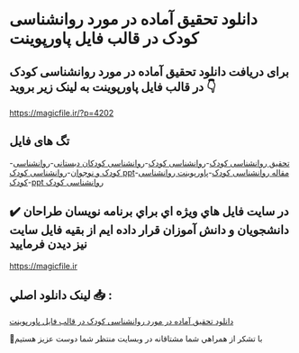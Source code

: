 # دانلود تحقیق آماده در مورد روانشناسی کودک در قالب فایل پاورپوینت

## برای دریافت دانلود تحقیق آماده در مورد روانشناسی کودک در قالب فایل پاورپوینت به لینک زیر بروید 👇

https://magicfile.ir/?p=4202

## تگ های فایل

-[تحقیق روانشناسی کودک](https://magicfile.ir/product/%d8%aa%d8%ad%d9%82%db%8c%d9%82-%d8%a2%d9%85%d8%a7%d8%af%d9%87-%d8%b1%d9%88%d8%a7%d9%86%d8%b4%d9%86%d8%a7%d8%b3%db%8c-%da%a9%d9%88%d8%af%da%a9-%d9%81%d8%a7%db%8c%d9%84-%d9%be%d8%a7%d9%88%d8%b1%d9%be%d9%88%db%8c%d9%86%d8%aa/)-[روانشناسی کودک](https://magicfile.ir/product/%d8%aa%d8%ad%d9%82%db%8c%d9%82-%d8%a2%d9%85%d8%a7%d8%af%d9%87-%d8%b1%d9%88%d8%a7%d9%86%d8%b4%d9%86%d8%a7%d8%b3%db%8c-%da%a9%d9%88%d8%af%da%a9-%d9%81%d8%a7%db%8c%d9%84-%d9%be%d8%a7%d9%88%d8%b1%d9%be%d9%88%db%8c%d9%86%d8%aa/)-[روانشناسی کودکان دبستانی](https://magicfile.ir/product/%d8%aa%d8%ad%d9%82%db%8c%d9%82-%d8%a2%d9%85%d8%a7%d8%af%d9%87-%d8%b1%d9%88%d8%a7%d9%86%d8%b4%d9%86%d8%a7%d8%b3%db%8c-%da%a9%d9%88%d8%af%da%a9-%d9%81%d8%a7%db%8c%d9%84-%d9%be%d8%a7%d9%88%d8%b1%d9%be%d9%88%db%8c%d9%86%d8%aa/)-[روانشناسی کودک و نوجوان](https://magicfile.ir/product/%d8%aa%d8%ad%d9%82%db%8c%d9%82-%d8%a2%d9%85%d8%a7%d8%af%d9%87-%d8%b1%d9%88%d8%a7%d9%86%d8%b4%d9%86%d8%a7%d8%b3%db%8c-%da%a9%d9%88%d8%af%da%a9-%d9%81%d8%a7%db%8c%d9%84-%d9%be%d8%a7%d9%88%d8%b1%d9%be%d9%88%db%8c%d9%86%d8%aa/)-[روانشناسی کودک ppt](https://magicfile.ir/product/%d8%aa%d8%ad%d9%82%db%8c%d9%82-%d8%a2%d9%85%d8%a7%d8%af%d9%87-%d8%b1%d9%88%d8%a7%d9%86%d8%b4%d9%86%d8%a7%d8%b3%db%8c-%da%a9%d9%88%d8%af%da%a9-%d9%81%d8%a7%db%8c%d9%84-%d9%be%d8%a7%d9%88%d8%b1%d9%be%d9%88%db%8c%d9%86%d8%aa/)-[مقاله روانشناسی کودک](https://magicfile.ir/product/%d8%aa%d8%ad%d9%82%db%8c%d9%82-%d8%a2%d9%85%d8%a7%d8%af%d9%87-%d8%b1%d9%88%d8%a7%d9%86%d8%b4%d9%86%d8%a7%d8%b3%db%8c-%da%a9%d9%88%d8%af%da%a9-%d9%81%d8%a7%db%8c%d9%84-%d9%be%d8%a7%d9%88%d8%b1%d9%be%d9%88%db%8c%d9%86%d8%aa/)-[پاورپوینت روانشناسی کودک](https://magicfile.ir/product/%d8%aa%d8%ad%d9%82%db%8c%d9%82-%d8%a2%d9%85%d8%a7%d8%af%d9%87-%d8%b1%d9%88%d8%a7%d9%86%d8%b4%d9%86%d8%a7%d8%b3%db%8c-%da%a9%d9%88%d8%af%da%a9-%d9%81%d8%a7%db%8c%d9%84-%d9%be%d8%a7%d9%88%d8%b1%d9%be%d9%88%db%8c%d9%86%d8%aa/)-[ppt روانشناسی کودک](https://magicfile.ir/product/%d8%aa%d8%ad%d9%82%db%8c%d9%82-%d8%a2%d9%85%d8%a7%d8%af%d9%87-%d8%b1%d9%88%d8%a7%d9%86%d8%b4%d9%86%d8%a7%d8%b3%db%8c-%da%a9%d9%88%d8%af%da%a9-%d9%81%d8%a7%db%8c%d9%84-%d9%be%d8%a7%d9%88%d8%b1%d9%be%d9%88%db%8c%d9%86%d8%aa/)

## ✔️ در سايت فايل هاي ويژه اي براي برنامه نويسان طراحان دانشجويان و دانش آموزان قرار داده ايم از بقيه فايل سايت نيز ديدن فرماييد

https://magicfile.ir


## لينک دانلود اصلي 📥 :

[دانلود تحقیق آماده در مورد روانشناسی کودک در قالب فایل پاورپوینت](https://magicfile.ir/product/%d8%aa%d8%ad%d9%82%db%8c%d9%82-%d8%a2%d9%85%d8%a7%d8%af%d9%87-%d8%b1%d9%88%d8%a7%d9%86%d8%b4%d9%86%d8%a7%d8%b3%db%8c-%da%a9%d9%88%d8%af%da%a9-%d9%81%d8%a7%db%8c%d9%84-%d9%be%d8%a7%d9%88%d8%b1%d9%be%d9%88%db%8c%d9%86%d8%aa/) 


🙏با تشکر از همراهي شما مشتاقانه در وبسایت منتظر شما دوست عزیز هستیم

